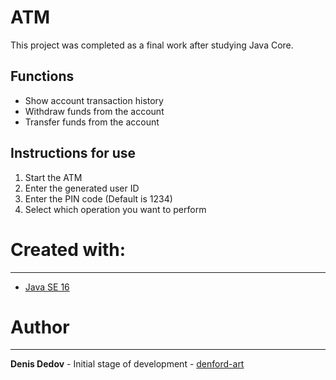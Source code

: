 # ATM

This project was completed as a final work after studying Java Core.

## Functions

- Show account transaction history
- Withdraw funds from the account
- Transfer funds from the account

## Instructions for use
1) Start the ATM
2) Enter the generated user ID
3) Enter the PIN code (Default is 1234)
4) Select which operation you want to perform

# Created with:
---
- [Java SE 16](https://www.oracle.com/java/technologies/javase-jdk16-downloads.html "JDK website")

# Author
- - - 
__Denis Dedov__ - Initial stage of development - [denford-art](https://github.com/denford-art)